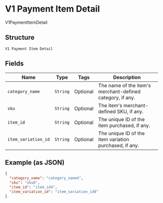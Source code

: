 
# V1 Payment Item Detail

V1PaymentItemDetail

## Structure

`V1 Payment Item Detail`

## Fields

| Name | Type | Tags | Description |
|  --- | --- | --- | --- |
| `category_name` | `String` | Optional | The name of the item's merchant-defined category, if any. |
| `sku` | `String` | Optional | The item's merchant-defined SKU, if any. |
| `item_id` | `String` | Optional | The unique ID of the item purchased, if any. |
| `item_variation_id` | `String` | Optional | The unique ID of the item variation purchased, if any. |

## Example (as JSON)

```json
{
  "category_name": "category_name4",
  "sku": "sku0",
  "item_id": "item_id4",
  "item_variation_id": "item_variation_id8"
}
```

